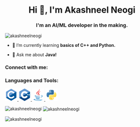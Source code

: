 <h1 align="center">Hi 👋, I'm Akashneel Neogi</h1>
<h3 align="center">I'm an AI/ML developer in the making.</h3>

<p align="left"> <img src="https://komarev.com/ghpvc/?username=akashneelneogi&label=Profile%20views&color=0e75b6&style=flat" alt="akashneelneogi" /> </p>

- 🌱 I’m currently learning **basics of C++ and Python.**

- 💬 Ask me about **Java!**

<h3 align="left">Connect with me:</h3>
<p align="left">
</p>

<h3 align="left">Languages and Tools:</h3>
<p align="left"> <a href="https://www.cprogramming.com/" target="_blank" rel="noreferrer"> <img src="https://raw.githubusercontent.com/devicons/devicon/master/icons/c/c-original.svg" alt="c" width="40" height="40"/> </a> <a href="https://www.w3schools.com/cpp/" target="_blank" rel="noreferrer"> <img src="https://raw.githubusercontent.com/devicons/devicon/master/icons/cplusplus/cplusplus-original.svg" alt="cplusplus" width="40" height="40"/> </a> <a href="https://www.java.com" target="_blank" rel="noreferrer"> <img src="https://raw.githubusercontent.com/devicons/devicon/master/icons/java/java-original.svg" alt="java" width="40" height="40"/> </a> <a href="https://www.python.org" target="_blank" rel="noreferrer"> <img src="https://raw.githubusercontent.com/devicons/devicon/master/icons/python/python-original.svg" alt="python" width="40" height="40"/> </a> </p>

<p><img align="left" src="https://github-readme-stats.vercel.app/api/top-langs?username=akashneelneogi&show_icons=true&locale=en&layout=compact" alt="akashneelneogi" /></p>

<p>&nbsp;<img align="center" src="https://github-readme-stats.vercel.app/api?username=akashneelneogi&show_icons=true&locale=en" alt="akashneelneogi" /></p>

<p><img align="center" src="https://github-readme-streak-stats.herokuapp.com/?user=akashneelneogi&" alt="akashneelneogi" /></p>
